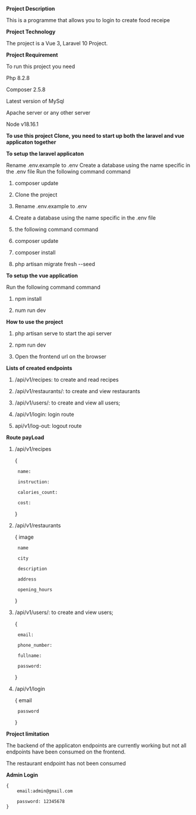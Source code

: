 
**Project Description**

This is a programme that allows you to login to create food receipe


**Project Technology**

The project is a Vue 3, Laravel 10 Project.


**Project Requirement**

To run this project you need

Php 8.2.8

Composer 2.5.8

Latest version of MySql

Apache server or any other server

Node v18.16.1

**To use this project Clone, you need to  start up both the laravel and vue applicaton together**


**To setup the laravel applicaton**

Rename .env.example to .env Create a database using the name specific in the .env file Run the following command command

1. composer update

2. Clone the project

3. Rename .env.example to .env

4. Create a database using the name specific in the .env file

5.  the following command command

6. composer update

7. composer install

8. php artisan migrate fresh --seed


**To setup the vue application**

Run the following command command

1. npm install

2. num run dev


**How to use the project**

1. php artisan serve to start the api server

2. npm run dev

3. Open the frontend url on the browser


**Lists of created endpoints**


1. /api/v1/recipes: to create and read recipes


2. /api/v1/restaurants/: to create and view restaurants


3. /api/v1/users/: to create and view  all users;

4. /api/v1/login: login route

5. api/v1/log-out: logout route

**Route payLoad**

1. /api/v1/recipes 

    {

        name:

        instruction:

        calories_count:

        cost:
    }


2. /api/v1/restaurants
   
    {
        image

        name

        city

        description

        address

        opening_hours
    }

3. /api/v1/users/: to create and view users;

    
    {

        email:

        phone_number:

        fullname:

        password:
    }

4. /api/v1/login

    {
        email

        password
    }

**Project limitation**

The backend of the applicaton endpoints are currently working but not all endpoints have been consumed on the frontend.

The restaurant endpoint has not been consumed

**Admin Login**

    {
        email:admin@gmail.com

        password: 12345678
    }
